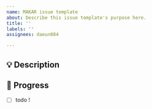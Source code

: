 ```yaml
---
name: MAKAR issue template
about: Describe this issue template's purpose here.
title: ''
labels: ''
assignees: daeun084

---
```


## 💡 Description
<!-- 이슈에 대한 내용을 설명해주세요. -->

## 📝  Progress
<!-- 해야 할 일들을 적어주세요. -->
- [ ] todo !
